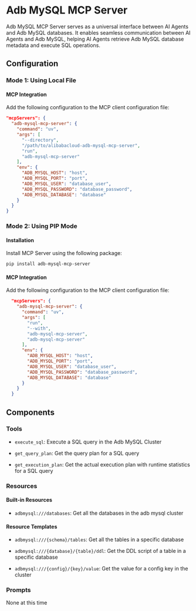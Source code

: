 # Adb MySQL MCP Server
Adb MySQL MCP Server serves as a universal interface between AI Agents and Adb MySQL databases. It enables seamless communication between AI Agents and Adb MySQL, helping AI Agents retrieve Adb MySQL database metadata and execute SQL operations.

## Configuration
### Mode 1: Using Local File
#### MCP Integration
Add the following configuration to the MCP client configuration file:
```json
"mcpServers": {
  "adb-mysql-mcp-server": {
    "command": "uv",
    "args": [
      "--directory",
      "/path/to/alibabacloud-adb-mysql-mcp-server",
      "run",
      "adb-mysql-mcp-server"
    ],
    "env": {
      "ADB_MYSQL_HOST": "host",
      "ADB_MYSQL_PORT": "port",
      "ADB_MYSQL_USER": "database_user",
      "ADB_MYSQL_PASSWORD": "database_password",
      "ADB_MYSQL_DATABASE": "database"
    }
  }
}
```

### Mode 2: Using PIP Mode
#### Installation
Install MCP Server using the following package:
```bash
pip install adb-mysql-mcp-server
```

#### MCP Integration
Add the following configuration to the MCP client configuration file:
```json
  "mcpServers": {
    "adb-mysql-mcp-server": {
      "command": "uv",
      "args": [
        "run",
        "--with",
        "adb-mysql-mcp-server",
        "adb-mysql-mcp-server"
      ],
      "env": {
        "ADB_MYSQL_HOST": "host",
        "ADB_MYSQL_PORT": "port",
        "ADB_MYSQL_USER": "database_user",
        "ADB_MYSQL_PASSWORD": "database_password",
        "ADB_MYSQL_DATABASE": "database"
      }
    }
  }
```

## Components
### Tools
* `execute_sql`: Execute a SQL query in the Adb MySQL Cluster

* `get_query_plan`: Get the query plan for a SQL query

* `get_execution_plan`: Get the actual execution plan with runtime statistics for a SQL query

### Resources
#### Built-in Resources
* `adbmysql:///databases`: Get all the databases in the adb mysql cluster

#### Resource Templates
* `adbmysql:///{schema}/tables`: Get all the tables in a specific database

* `adbmysql:///{database}/{table}/ddl`: Get the DDL script of a table in a specific database

* `adbmysql:///{config}/{key}/value`: Get the value for a config key in the cluster

### Prompts
None at this time